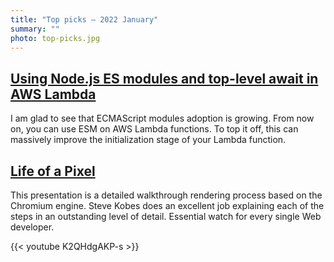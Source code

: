 ```yaml
---
title: "Top picks — 2022 January"
summary: ""
photo: top-picks.jpg
---
```


## [Using Node.js ES modules and top-level await in AWS Lambda](https://aws.amazon.com/blogs/compute/using-node-js-es-modules-and-top-level-await-in-aws-lambda/)

I am glad to see that ECMAScript modules adoption is growing. From now on, you can use ESM on AWS Lambda functions. To top it off, this can massively improve the initialization stage of your Lambda function.

## [Life of a Pixel](https://youtu.be/K2QHdgAKP-s)

This presentation is a detailed walkthrough rendering process based on the Chromium engine. Steve Kobes does an excellent job explaining each of the steps in an outstanding level of detail. Essential watch for every single Web developer.

{{< youtube K2QHdgAKP-s >}}
